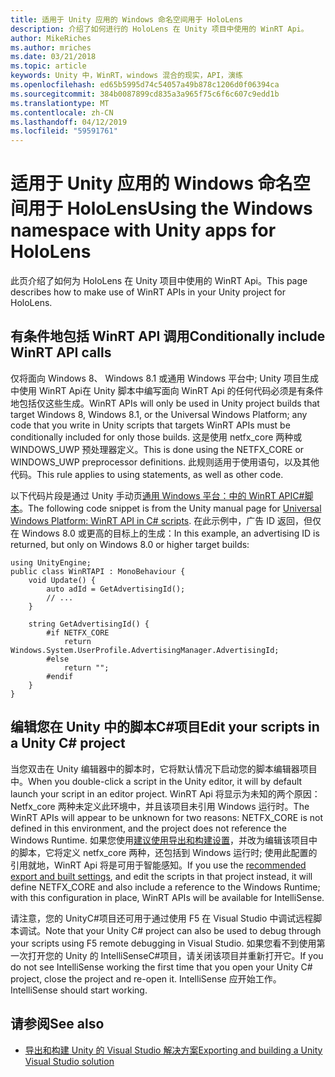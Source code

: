 ```yaml
---
title: 适用于 Unity 应用的 Windows 命名空间用于 HoloLens
description: 介绍了如何进行的 HoloLens 在 Unity 项目中使用的 WinRT Api。
author: MikeRiches
ms.author: mriches
ms.date: 03/21/2018
ms.topic: article
keywords: Unity 中，WinRT，windows 混合的现实，API，演练
ms.openlocfilehash: ed65b5995d74c54057a49b878c1206d0f06394ca
ms.sourcegitcommit: 384b0087899cd835a3a965f75c6f6c607c9edd1b
ms.translationtype: MT
ms.contentlocale: zh-CN
ms.lasthandoff: 04/12/2019
ms.locfileid: "59591761"
---
```

# <a name="using-the-windows-namespace-with-unity-apps-for-hololens"></a><span data-ttu-id="dfb59-104">适用于 Unity 应用的 Windows 命名空间用于 HoloLens</span><span class="sxs-lookup"><span data-stu-id="dfb59-104">Using the Windows namespace with Unity apps for HoloLens</span></span>

<span data-ttu-id="dfb59-105">此页介绍了如何为 HoloLens 在 Unity 项目中使用的 WinRT Api。</span><span class="sxs-lookup"><span data-stu-id="dfb59-105">This page describes how to make use of WinRT APIs in your Unity project for HoloLens.</span></span>

## <a name="conditionally-include-winrt-api-calls"></a><span data-ttu-id="dfb59-106">有条件地包括 WinRT API 调用</span><span class="sxs-lookup"><span data-stu-id="dfb59-106">Conditionally include WinRT API calls</span></span>

<span data-ttu-id="dfb59-107">仅将面向 Windows 8、 Windows 8.1 或通用 Windows 平台中; Unity 项目生成中使用 WinRT Api在 Unity 脚本中编写面向 WinRT Api 的任何代码必须是有条件地包括仅这些生成。</span><span class="sxs-lookup"><span data-stu-id="dfb59-107">WinRT APIs will only be used in Unity project builds that target Windows 8, Windows 8.1, or the Universal Windows Platform; any code that you write in Unity scripts that targets WinRT APIs must be conditionally included for only those builds.</span></span> <span data-ttu-id="dfb59-108">这是使用 netfx_core 两种或 WINDOWS_UWP 预处理器定义。</span><span class="sxs-lookup"><span data-stu-id="dfb59-108">This is done using the NETFX_CORE or WINDOWS_UWP preprocessor definitions.</span></span> <span data-ttu-id="dfb59-109">此规则适用于使用语句，以及其他代码。</span><span class="sxs-lookup"><span data-stu-id="dfb59-109">This rule applies to using statements, as well as other code.</span></span>

<span data-ttu-id="dfb59-110">以下代码片段是通过 Unity 手动页[通用 Windows 平台：中的 WinRT APIC#脚本](http://docs.unity3d.com/Manual/windowsstore-scripts.html)。</span><span class="sxs-lookup"><span data-stu-id="dfb59-110">The following code snippet is from the Unity manual page for [Universal Windows Platform: WinRT API in C# scripts](http://docs.unity3d.com/Manual/windowsstore-scripts.html).</span></span> <span data-ttu-id="dfb59-111">在此示例中，广告 ID 返回，但仅在 Windows 8.0 或更高的目标上的生成：</span><span class="sxs-lookup"><span data-stu-id="dfb59-111">In this example, an advertising ID is returned, but only on Windows 8.0 or higher target builds:</span></span>

```
using UnityEngine;
public class WinRTAPI : MonoBehaviour {
    void Update() {
        auto adId = GetAdvertisingId();
        // ...
    }

    string GetAdvertisingId() {
        #if NETFX_CORE
            return Windows.System.UserProfile.AdvertisingManager.AdvertisingId;
        #else
            return "";
        #endif
    }
}
```

## <a name="edit-your-scripts-in-a-unity-c-project"></a><span data-ttu-id="dfb59-112">编辑您在 Unity 中的脚本C#项目</span><span class="sxs-lookup"><span data-stu-id="dfb59-112">Edit your scripts in a Unity C# project</span></span>

<span data-ttu-id="dfb59-113">当您双击在 Unity 编辑器中的脚本时，它将默认情况下启动您的脚本编辑器项目中。</span><span class="sxs-lookup"><span data-stu-id="dfb59-113">When you double-click a script in the Unity editor, it will by default launch your script in an editor project.</span></span> <span data-ttu-id="dfb59-114">WinRT Api 将显示为未知的两个原因：Netfx_core 两种未定义此环境中，并且该项目未引用 Windows 运行时。</span><span class="sxs-lookup"><span data-stu-id="dfb59-114">The WinRT APIs will appear to be unknown for two reasons: NETFX_CORE is not defined in this environment, and the project does not reference the Windows Runtime.</span></span> <span data-ttu-id="dfb59-115">如果您使用[建议使用导出和构建设置](exporting-and-building-a-unity-visual-studio-solution.md)，并改为编辑该项目中的脚本，它将定义 netfx_core 两种，还包括到 Windows 运行时; 使用此配置的引用就地，WinRT Api 将是可用于智能感知。</span><span class="sxs-lookup"><span data-stu-id="dfb59-115">If you use the [recommended export and built settings](exporting-and-building-a-unity-visual-studio-solution.md), and edit the scripts in that project instead, it will define NETFX_CORE and also include a reference to the Windows Runtime; with this configuration in place, WinRT APIs will be available for IntelliSense.</span></span>

<span data-ttu-id="dfb59-116">请注意，您的 UnityC#项目还可用于通过使用 F5 在 Visual Studio 中调试远程脚本调试。</span><span class="sxs-lookup"><span data-stu-id="dfb59-116">Note that your Unity C# project can also be used to debug through your scripts using F5 remote debugging in Visual Studio.</span></span> <span data-ttu-id="dfb59-117">如果您看不到使用第一次打开您的 Unity 的 IntelliSenseC#项目，请关闭该项目并重新打开它。</span><span class="sxs-lookup"><span data-stu-id="dfb59-117">If you do not see IntelliSense working the first time that you open your Unity C# project, close the project and re-open it.</span></span> <span data-ttu-id="dfb59-118">IntelliSense 应开始工作。</span><span class="sxs-lookup"><span data-stu-id="dfb59-118">IntelliSense should start working.</span></span>

## <a name="see-also"></a><span data-ttu-id="dfb59-119">请参阅</span><span class="sxs-lookup"><span data-stu-id="dfb59-119">See also</span></span>
* [<span data-ttu-id="dfb59-120">导出和构建 Unity 的 Visual Studio 解决方案</span><span class="sxs-lookup"><span data-stu-id="dfb59-120">Exporting and building a Unity Visual Studio solution</span></span>](exporting-and-building-a-unity-visual-studio-solution.md)
